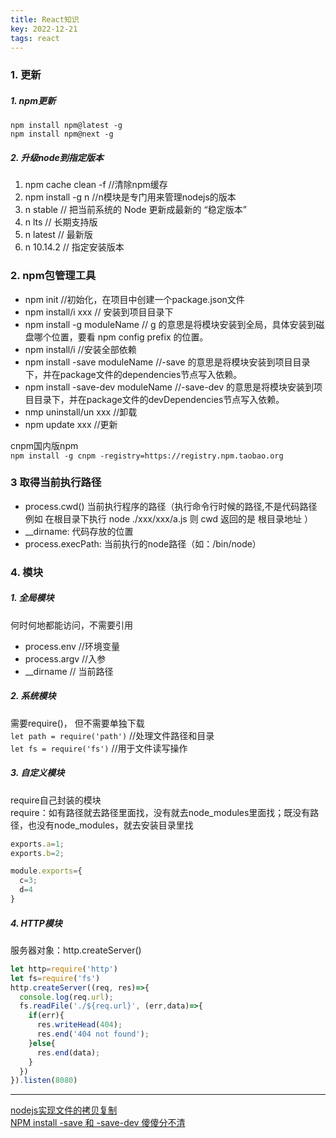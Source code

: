 ```yaml
---
title: React知识
key: 2022-12-21
tags: react
---
```


### 1. 更新
##### 1. npm更新
`npm install npm@latest -g`   
`npm install npm@next -g`
##### 2. 升级node到指定版本
1. npm cache clean -f //清除npm缓存
2. npm install -g n //n模块是专门用来管理nodejs的版本
3. n stable // 把当前系统的 Node 更新成最新的 “稳定版本”
4. n lts // 长期支持版 
5. n latest // 最新版
6. n 10.14.2 // 指定安装版本

### 2. npm包管理工具
- npm init //初始化，在项目中创建一个package.json文件
- npm install/i xxx // 安装到项目目录下
- npm install -g moduleName // g 的意思是将模块安装到全局，具体安装到磁盘哪个位置，要看 npm config prefix 的位置。
- npm install/i //安装全部依赖
- npm install -save moduleName //-save 的意思是将模块安装到项目目录下，并在package文件的dependencies节点写入依赖。
- npm install -save-dev moduleName //-save-dev 的意思是将模块安装到项目目录下，并在package文件的devDependencies节点写入依赖。
- nmp uninstall/un xxx //卸载
- npm update xxx //更新


cnpm国内版npm   
`npm install -g cnpm -registry=https://registry.npm.taobao.org`  

### 3 取得当前执行路径
- process.cwd() 当前执行程序的路径（执行命令行时候的路径,不是代码路径 例如 在根目录下执行 node ./xxx/xxx/a.js 则 cwd 返回的是 根目录地址 ）
- __dirname: 代码存放的位置
- process.execPath: 当前执行的node路径（如：/bin/node）

### 4. 模块
##### 1. 全局模块
何时何地都能访问，不需要引用
- process.env //环境变量
- process.argv //入参
- __dirname // 当前路径

##### 2. 系统模块
需要require()， 但不需要单独下载   
`let path = require('path')` //处理文件路径和目录      
`let fs = require('fs')` //用于文件读写操作

##### 3. 自定义模块
require自己封装的模块   
require：如有路径就去路径里面找，没有就去node_modules里面找；既没有路径，也没有node_modules，就去安装目录里找   
```js
exports.a=1;
exports.b=2;

module.exports={
  c=3;
  d=4
}
```

##### 4. HTTP模块
服务器对象：http.createServer()   
```js
let http=require('http')
let fs=require('fs')
http.createServer((req, res)=>{
  console.log(req.url);
  fs.readFile('./${req.url}', (err,data)=>{
    if(err){
      res.writeHead(404);
      res.end('404 not found');
    }else{
      res.end(data);
    }
  })
}).listen(8080)

```

----

[nodejs实现文件的拷贝复制](https://www.cnblogs.com/coding4/p/7495968.html)  
[NPM install -save 和 -save-dev 傻傻分不清](https://www.cnblogs.com/limitcode/p/7906447.html)  

